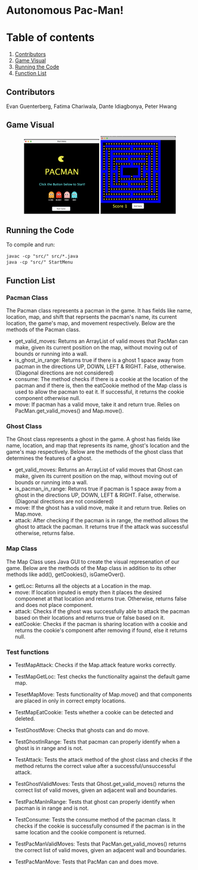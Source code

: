 # Autonomous Pac-Man!

# Table of contents
1. [Contributors](#members)
2. [Game Visual](#image)
3. [Running the Code](#codeinst)
4. [Function List](#functions)
 

## Contributors <a name="members"></a>
Evan Guenterberg, Fatima Chariwala, Dante Idiagbonya, Peter Hwang

## Game Visual <a name="image"></a>

<p align="center" width="100%">
    <img width="40%" src="Pacman%20Game%201.png">
    <img width="40%" src="Pacman%20Game.png">
</p>


## Running the Code <a name="codeinst"></a>

To compile and run:
```
javac -cp "src/" src/*.java
java -cp "src/" StartMenu
```

## Function List <a name="functions"></a>
### Pacman Class
  The Pacman class represents a pacman in the game. It has fields like name, location, map, and shift that reprsents the pacman's name, 
  its current location, the game's map, and movement respectively. Below are the methods of the Pacman class.
  
  - get_valid_moves: Returns an ArrayList of valid moves that PacMan can make, given its current position on the map, without moving out of bounds 
    or running into a wall.
  - is_ghost_in_range: Returns true if there is a ghost 1 space away from pacman in the directions UP, DOWN, LEFT & RIGHT. False, otherwise. 
    (Diagonal    directions are not considered)
  - consume: The method checks if there is a cookie at the location of the pacman and if there is, then the eatCookie method of
    the Map class is used to allow the pacman to eat it. If successful, it returns the cookie component otherwise null.
  - move: If pacman has a valid move, take it and return true. Relies on PacMan.get_valid_moves() and Map.move().

### Ghost Class
 The Ghost class represents a ghost in the game. A ghost has fields like name, location, and map that represents its name, ghost's location
 and the game's map respectively. Below are the methods of the ghost class that determines the features of a ghost.
 
  - get_valid_moves: Returns an ArrayList of valid moves that Ghost can make, given its current position on the map, without moving out of bounds 
    or running into a wall.
  - is_pacman_in_range: Returns true if pacman is 1 space away from a ghost in the directions UP, DOWN, LEFT & RIGHT. False, otherwise. 
    (Diagonal directions are not considered)
  - move: If the ghost has a valid move, make it and return true. Relies on Map.move.
  - attack: After checking if the pacman is in range, the method allows the ghost to attack the pacman. It returns true if the attack
    was successful otherwise, returns false.

### Map Class
 The Map Class uses Java GUI to create the visual represenation of our game. Below are the methods of the Map class in addition to its other methods
 like add(), getCookies(), isGameOver().
 
  - getLoc: Returns all the objects at a Location in the map.
  - move: If location inputed is empty then it places the desired componenet at that location and returns true. Otherwise, returns false and does not 
    place component.
  - attack: Checks if the ghost was successfully able to attack the pacman based on their locations and returns true or false based on it.
  - eatCookie: Checks if the pacman is sharing location with a cookie and returns the cookie's component after removing if found, else it returns null.

### Test functions
  - TestMapAttack: Checks if the Map.attack feature works correctly.
  - TestMapGetLoc: Test checks the functionality against the default game map.
  - TesetMapMove: Tests functionality of Map.move() and that components are placed in only in correct empty locations.
  - TestMapEatCookie: Tests whether a cookie can be detected and deleted.
  
  - TestGhostMove: Checks that ghosts can and do move.
  - TestGhostInRange: Tests that pacman can properly identify when a ghost is in range and is not.
  - TestAttack: Tests the attack method of the ghost class and checks if the method returns the correct value after a successful/unsuccessful attack.
  - TestGhostValidMoves: Tests that Ghost.get_valid_moves() returns the correct list of valid moves, given an adjacent wall and boundaries.
  
  - TestPacManInRange: Tests that ghost can properly identify when pacman is in range and is not.
  - TestConsume: Tests the consume method of the pacman class. It checks if the cookie is successfully consumed if the pacman
    is in the same location and the cookie component is returned.
  - TestPacManValidMoves: Tests that PacMan.get_valid_moves() returns the correct list of valid moves, given an adjacent wall and boundaries.
  - TestPacManMove: Tests that PacMan can and does move.
